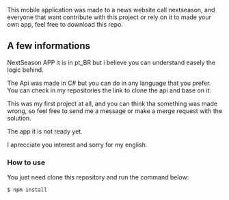 This mobile application was made to a news website call nextseason, and everyone that want contribute with this project or rely on it to made your own app, feel free to download this repo.

## A few informations

NextSeason APP it is in pt_BR but i believe you can understand easely the logic behind.

The Api was made in C# but you can do in any language that you prefer.
You can check in my repositories the link to clone the api and base on it.

This was my first project at all, and you can think tha something was made wrong, so feel free to send me a message or make a merge request with the solution.

The app it is not ready yet.

I aprecciate you interest and sorry for my english.

### How to use

You just need clone this repository and run the command below:

```bash
$ npm install
```
